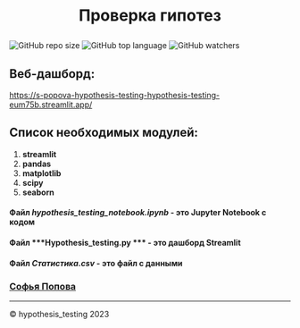 # <p align="center"> Проверка гипотез </p>
![GitHub repo size](https://img.shields.io/github/repo-size/OnlinegamesSKNM/mainFile?color=green&label=Used%20Memory&style=plastic) ![GitHub top language](https://img.shields.io/github/languages/top/OnlinegamesSKNM/mainFile?label=Python&logo=GitHub) ![GitHub watchers](https://img.shields.io/github/watchers/OnlinegamesSKNM/mainFile?logoColor=blue&style=social)

## Веб-дашборд:

https://s-popova-hypothesis-testing-hypothesis-testing-eum75b.streamlit.app/

## Список необходимых модулей:
1. **streamlit**
1. **pandas**
1. **matplotlib**
1. **scipy**
1. **seaborn**

#### Файл ***hypothesis_testing_notebook.ipynb*** - это Jupyter Notebook с кодом
#### Файл ***Hypothesis_testing.py *** - это дашборд Streamlit
#### Файл ***Статистика.csv*** - это файл с данными


### <a href="[https://t.me/soonya_1]"> Софья Попова </a>

<div>
  <hr> &copy; hypothesis_testing 2023
</div>
